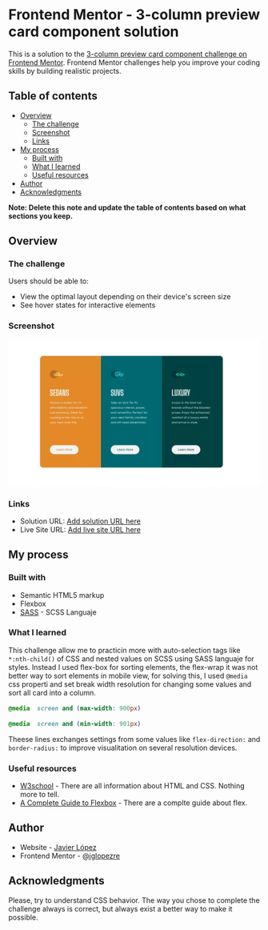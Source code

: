# Frontend Mentor - 3-column preview card component solution

This is a solution to the [3-column preview card component challenge on Frontend Mentor](https://www.frontendmentor.io/challenges/3column-preview-card-component-pH92eAR2-). Frontend Mentor challenges help you improve your coding skills by building realistic projects. 

## Table of contents

- [Overview](#overview)
  - [The challenge](#the-challenge)
  - [Screenshot](#screenshot)
  - [Links](#links)
- [My process](#my-process)
  - [Built with](#built-with)
  - [What I learned](#what-i-learned)
  - [Useful resources](#useful-resources)
- [Author](#author)
- [Acknowledgments](#acknowledgments)

**Note: Delete this note and update the table of contents based on what sections you keep.**

## Overview

### The challenge

Users should be able to:

- View the optimal layout depending on their device's screen size
- See hover states for interactive elements

### Screenshot

![Screenshot](./images/screenshot.webp)

### Links

- Solution URL: [Add solution URL here](https://your-solution-url.com)
- Live Site URL: [Add live site URL here](https://your-live-site-url.com)

## My process

### Built with

- Semantic HTML5 markup
- Flexbox
- [SASS](https://sass-lang.com/) - SCSS Languaje

### What I learned

This challenge allow me to practicin more with auto-selection tags like `*:nth-child()` of CSS and nested values on SCSS using SASS languaje for styles. Instead I used flex-box for sorting elements, the flex-wrap it was not better way to sort elements in mobile view, for solving this, I used `@media` css properti and set break width resolution for changing some values and sort all card into a column. 


```scss
@media  screen and (max-width: 900px)
```
```scss
@media  screen and (min-width: 901px)
```

Theese lines exchanges settings from some values like `flex-direction:` and `border-radius:` to improve visualitation on several resolution devices.

### Useful resources

- [W3school](https://www.w3schools.com/) - There are all information about HTML and CSS. Nothing more to tell.
- [A Complete Guide to Flexbox](https://css-tricks.com/snippets/css/a-guide-to-flexbox/#flexbox-background) - There are a complte guide about flex.

## Author

- Website - [Javier López](http://javierglopezreques.tk/)
- Frontend Mentor - [@jglopezre](https://www.frontendmentor.io/profile/jglopezre)

## Acknowledgments

Please, try to understand CSS behavior. The way you chose to complete the challenge always is correct, but always exist a better way to make it possible. 
